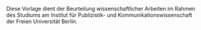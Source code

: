 Diese Vorlage dient der Beurteilung wissenschaftlicher Arbeiten im Rahmen des Studiums am Institut für Publizistik- und Kommunikationswissenschaft der Freien Universität Berlin.
